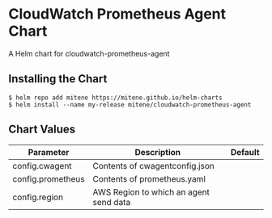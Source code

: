 CloudWatch Prometheus Agent Chart
======
A Helm chart for cloudwatch-prometheus-agent

## Installing the Chart

```console
$ helm repo add mitene https://mitene.github.io/helm-charts
$ helm install --name my-release mitene/cloudwatch-prometheus-agent
```

## Chart Values

| Parameter | Description | Default |
|-----|------|---------|
| config.cwagent    | Contents of cwagentconfig.json | |
| config.prometheus | Contents of prometheus.yaml | |
| config.region     | AWS Region to which an agent send data | |
